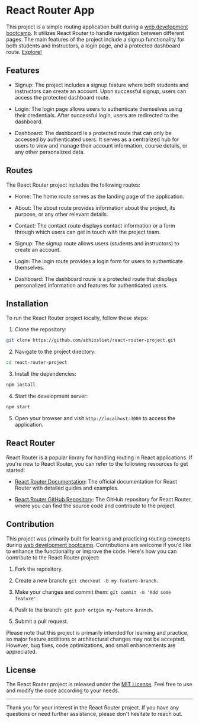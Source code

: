 # React Router App

This project is a simple routing application built during a [web development bootcamp](https://github.com/abhiXsliet/webDevelopment-Bootcamp). It utilizes React Router to handle navigation between different pages. The main features of the project include a signup functionality for both students and instructors, a login page, and a protected dashboard route. [Explore!](https://react-router-project.vercel.app/)

## Features

- Signup: The project includes a signup feature where both students and instructors can create an account. Upon successful signup, users can access the protected dashboard route.

- Login: The login page allows users to authenticate themselves using their credentials. After successful login, users are redirected to the dashboard.

- Dashboard: The dashboard is a protected route that can only be accessed by authenticated users. It serves as a centralized hub for users to view and manage their account information, course details, or any other personalized data.

## Routes

The React Router project includes the following routes:

- Home: The home route serves as the landing page of the application.

- About: The about route provides information about the project, its purpose, or any other relevant details.

- Contact: The contact route displays contact information or a form through which users can get in touch with the project team.

- Signup: The signup route allows users (students and instructors) to create an account.

- Login: The login route provides a login form for users to authenticate themselves.

- Dashboard: The dashboard route is a protected route that displays personalized information and features for authenticated users.

## Installation

To run the React Router project locally, follow these steps:

1. Clone the repository:

```bash
git clone https://github.com/abhixsliet/react-router-project.git
```

2. Navigate to the project directory:

```bash
cd react-router-project
```

3. Install the dependencies:

```bash
npm install
```

4. Start the development server:

```bash
npm start
```

5. Open your browser and visit `http://localhost:3000` to access the application.

## React Router

React Router is a popular library for handling routing in React applications. If you're new to React Router, you can refer to the following resources to get started:

- [React Router Documentation](https://reactrouter.com/): The official documentation for React Router with detailed guides and examples.

- [React Router GitHub Repository](https://github.com/remix-run/react-router): The GitHub repository for React Router, where you can find the source code and contribute to the project.

## Contribution

This project was primarily built for learning and practicing routing concepts during [web development bootcamp](https://github.com/abhiXsliet/webDevelopment-Bootcamp). Contributions are welcome if you'd like to enhance the functionality or improve the code. Here's how you can contribute to the React Router project:

1. Fork the repository.

2. Create a new branch: `git checkout -b my-feature-branch`.

3. Make your changes and commit them: `git commit -m 'Add some feature'`.

4. Push to the branch: `git push origin my-feature-branch`.

5. Submit a pull request.

Please note that this project is primarily intended for learning and practice, so major feature additions or architectural changes may not be accepted. However, bug fixes, code optimizations, and small enhancements are appreciated.

## License

The React Router project is released under the [MIT License](https://opensource.org/licenses/MIT). Feel free to use and modify the code according to your needs.

---

Thank you for your interest in the React Router project. If you have any questions or need further assistance, please don't hesitate to reach out.